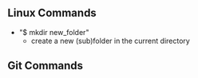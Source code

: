 ## Linux Commands

- "$ mkdir new_folder"
    - create a new (sub)folder in the current directory


## Git Commands